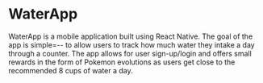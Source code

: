 # WaterApp

WaterApp is a mobile application built using React Native. The goal of the app is simple=-- to allow users to track how much water they intake a day through a counter.
The app allows for user sign-up/login and offers small rewards in the form of Pokemon evolutions as users get close to the recommended 8 cups of water a day.
